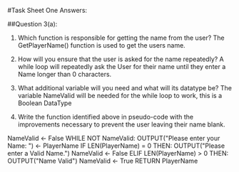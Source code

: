 #Task Sheet One Answers:

##Question 3(a):

1. Which function is responsible for getting the name from the user?
The GetPlayerName() function is used to get the users name.

2. How will you ensure that the user is asked for the name repeatedly?
A while loop will repeatedly ask the User for their name until they enter a Name longer than 0 characters.

3. What additional variable will you need and what will its datatype be?
The variable NameValid will be needed for the while loop to work, this is a Boolean DataType

4. Write the function identified above in pseudo-code with the improvements necessary to prevent the user leaving their name blank.

NameValid <- False
WHILE NOT NameValid:
	OUTPUT("Please enter your Name: ") <- PlayerName
	IF LEN(PlayerName) = 0 THEN:
		OUTPUT("Please enter a Valid Name.")
		NameValid <- False
	ELIF LEN(PlayerName) > 0 THEN:
		OUTPUT("Name Valid")
		NameValid <- True
		RETURN PlayerName
	